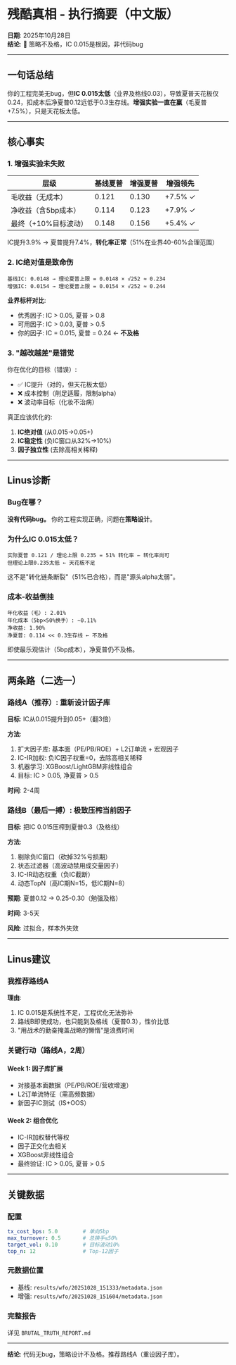 # 残酷真相 - 执行摘要（中文版）

**日期**: 2025年10月28日  
**结论**: 🔴 策略不及格，IC 0.015是根因，非代码bug

---

## 一句话总结

你的工程完美无bug，但**IC 0.015太低**（业界及格线0.03），导致夏普天花板仅0.24，扣成本后净夏普0.12远低于0.3生存线。**增强实验一直在赢**（毛夏普+7.5%），只是天花板太低。

---

## 核心事实

### 1. 增强实验未失败

| 层级 | 基线夏普 | 增强夏普 | 增强领先 |
|------|---------|---------|---------|
| 毛收益（无成本） | 0.121 | 0.130 | +7.5% ✓ |
| 净收益（含5bp成本） | 0.114 | 0.123 | +7.9% ✓ |
| 最终（+10%目标波动） | 0.148 | 0.156 | +5.4% ✓ |

IC提升3.9% → 夏普提升7.4%，**转化率正常**（51%在业界40-60%合理范围）

### 2. IC绝对值是致命伤

```text
基线IC: 0.0148 → 理论夏普上限 = 0.0148 × √252 ≈ 0.234
增强IC: 0.0154 → 理论夏普上限 = 0.0154 × √252 ≈ 0.244
```

**业界标杆对比**:

- 优秀因子: IC > 0.05, 夏普 > 0.8
- 可用因子: IC > 0.03, 夏普 > 0.5
- 你的因子: IC = 0.015, 夏普 = 0.24 ← **不及格**

### 3. "越改越差"是错觉

你在优化的目标（错误）:

- ✅ IC提升（对的，但天花板太低）
- ❌ 成本控制（削足适履，限制alpha）
- ❌ 波动率目标（化妆不治病）

真正应该优化的:

1. **IC绝对值** (从0.015→0.05+)
2. **IC稳定性** (负IC窗口从32%→10%)
3. **因子独立性** (去除高相关稀释)

---

## Linus诊断

### Bug在哪？

**没有代码bug。** 你的工程实现正确，问题在**策略设计**。

### 为什么IC 0.015太低？

```text
实际夏普 0.121 / 理论上限 0.235 = 51% 转化率 ← 转化率尚可
但理论上限0.235太低 ← 天花板不足
```

这不是"转化链条断裂"（51%已合格），而是"源头alpha太弱"。

### 成本-收益倒挂

```text
年化收益（毛）: 2.01%
年化成本（5bp×50%换手）: ~0.11%
净收益: 1.90%
净夏普: 0.114 << 0.3生存线 ← 不及格
```

即使最乐观估计（5bp成本），净夏普仍不及格。

---

## 两条路（二选一）

### 路线A（推荐）: 重新设计因子库

**目标**: IC从0.015提升到0.05+（翻3倍）

**方法**:

1. 扩大因子库: 基本面（PE/PB/ROE）+ L2订单流 + 宏观因子
2. IC-IR加权: 负IC因子权重=0，去除高相关稀释
3. 机器学习: XGBoost/LightGBM非线性组合
4. 目标: IC > 0.05, 净夏普 > 0.5

**时间**: 2-4周

### 路线B（最后一搏）: 极致压榨当前因子

**目标**: 把IC 0.015压榨到夏普0.3（及格线）

**方法**:

1. 剔除负IC窗口（砍掉32%亏损期）
2. 状态过滤器（高波动禁用成交量因子）
3. IC-IR动态权重（负IC截断）
4. 动态TopN（高IC期N=15，低IC期N=8）

**预期**: 夏普0.12 → 0.25-0.30（勉强及格）

**时间**: 3-5天

**风险**: 过拟合，样本外失效

---

## Linus建议

### 我推荐路线A

**理由**:

1. IC 0.015是系统性不足，工程优化无法弥补
2. 路线B即使成功，也只能到及格线（夏普0.3），性价比低
3. "用战术的勤奋掩盖战略的懒惰"是浪费时间

### 关键行动（路线A，2周）

#### Week 1: 因子库扩展

- 对接基本面数据（PE/PB/ROE/营收增速）
- L2订单流特征（需高频数据）
- 新因子IC测试（IS+OOS）

#### Week 2: 组合优化

- IC-IR加权替代等权
- 因子正交化去相关
- XGBoost非线性组合
- 最终验证: IC > 0.05, 夏普 > 0.5

---

## 关键数据

### 配置

```yaml
tx_cost_bps: 5.0        # 单向5bp
max_turnover: 0.5       # 总换手≤50%
target_vol: 0.10        # 目标波动10%
top_n: 12               # Top-12因子
```

### 元数据位置

- 基线: `results/wfo/20251028_151333/metadata.json`
- 增强: `results/wfo/20251028_151604/metadata.json`

### 完整报告

详见 `BRUTAL_TRUTH_REPORT.md`

---

**结论**: 代码无bug，策略设计不及格。推荐路线A（重设因子库）。
